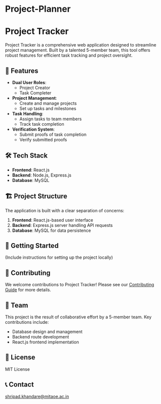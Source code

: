 # Project-Planner
# Project Tracker

Project Tracker is a comprehensive web application designed to streamline project management. Built by a talented 5-member team, this tool offers robust features for efficient task tracking and project oversight.

## 🚀 Features

- **Dual User Roles**: 
  - Project Creator
  - Task Completer
- **Project Management**:
  - Create and manage projects
  - Set up tasks and milestones
- **Task Handling**:
  - Assign tasks to team members
  - Track task completion
- **Verification System**:
  - Submit proofs of task completion
  - Verify submitted proofs

## 🛠️ Tech Stack

- **Frontend**: React.js
- **Backend**: Node.js, Express.js
- **Database**: MySQL

## 🏗️ Project Structure

The application is built with a clear separation of concerns:

1. **Frontend**: React.js-based user interface
2. **Backend**: Express.js server handling API requests
3. **Database**: MySQL for data persistence

## 🚀 Getting Started

(Include instructions for setting up the project locally)

## 🤝 Contributing

We welcome contributions to Project Tracker! Please see our [Contributing Guide](CONTRIBUTING.md) for more details.

## 👥 Team

This project is the result of collaborative effort by a 5-member team. Key contributions include:

- Database design and management
- Backend route development
- React.js frontend implementation

## 📄 License

MIT License

## 📞 Contact

shripad.khandare@mitaoe.ac.in

